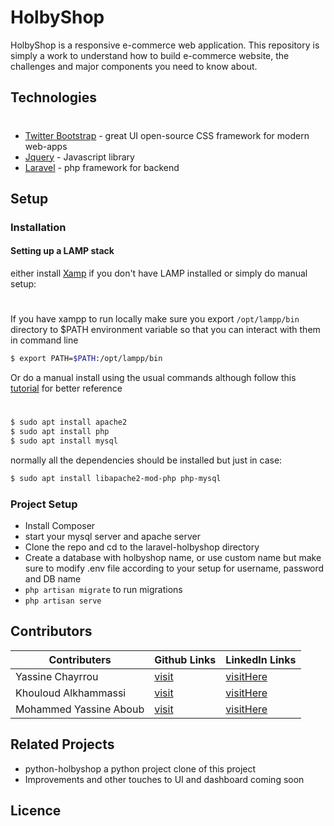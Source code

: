 # HolbyShop


HolbyShop is a responsive e-commerce web application.
This repository is simply a work to understand how to build e-commerce website, the challenges and major components you need to know about.
##  Technologies
#
  - [Twitter Bootstrap](https://getbootstrap.com/) - great UI open-source CSS framework for modern web-apps
  - [Jquery](https://jquery.com/) - Javascript library
  - [Laravel](https://laravel.com/docs/7.x) - php framework for backend
## Setup

### Installation
#### Setting up a LAMP stack


either install [Xamp](https://www.apachefriends.org/index.html) if you don't have LAMP installed or simply do manual setup:
#
If you have xampp to run locally make sure you export `/opt/lampp/bin` directory to $PATH environment variable so that you can interact with them in command line
```sh
$ export PATH=$PATH:/opt/lampp/bin
```

Or do a manual install using the usual commands although follow this [tutorial](https://www.digitalocean.com/community/tutorials/how-to-install-linux-apache-mysql-php-lamp-stack-ubuntu-18-04) for better reference
#
```sh
$ sudo apt install apache2
$ sudo apt install php
$ sudo apt install mysql
```
normally all the dependencies should be installed but just in case:
```sh
$ sudo apt install libapache2-mod-php php-mysql
```

### Project Setup
* Install Composer 
* start your mysql server and apache server
* Clone the repo and cd to the laravel-holbyshop directory
* Create a database with holbyshop name, or use custom name but make sure to modify .env file according to your setup for username, password and DB name
* `php artisan migrate` to run migrations
* `php artisan serve`

## Contributors
| Contributers | Github Links | LinkedIn Links |
| ------------ | ------------ | -------------- |
| Yassine Chayrrou | [visit](https://github.com/YassineChayrrou) | [visitHere](http://www.postyourlinkhere.com/) |
| Khouloud Alkhammassi | [visit](https://github.com/ggirlk) | [visitHere](http://www.postyourlinkhere.com/) |
| Mohammed Yassine Aboub | [visit](https://github.com/yassineaboub) | [visitHere](http://www.postyourlinkhere.com/) |


## Related Projects

* python-holbyshop a python project clone of this project
* Improvements and other touches to UI and dashboard coming soon

## Licence 

